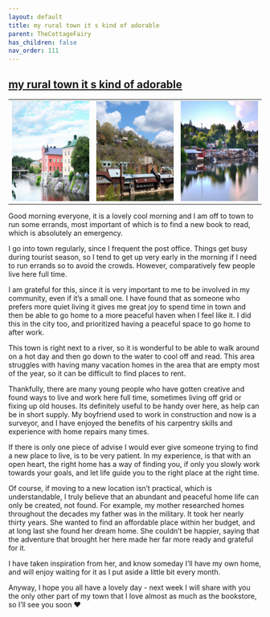 ```yaml
---
layout: default
title: my rural town it s kind of adorable
parent: TheCottageFairy
has_children: false
nav_order: 111
---
```


## [my rural town it s kind of adorable](https://www.youtube.com/watch?v=o0CHyygAQUY)

<div>
<table align="center">
	<tr>
		<td align="center">
			<img src="../../posters/my_rural_town_it_s_kind_of_adorable-[o0CHyygAQUY]/generated_00.png" height="200" width="200"/>
		</td>
		<td align="center">
			<img src="../../posters/my_rural_town_it_s_kind_of_adorable-[o0CHyygAQUY]/generated_01.png" height="200" width="200"/>
		</td>
		<td align="center">
			<img src="../../posters/my_rural_town_it_s_kind_of_adorable-[o0CHyygAQUY]/generated_02.png" height="200" width="200"/>
		</td>
	</tr>
</table>
</div>

Good morning everyone, it is a lovely cool morning and I am off to town to run some errands, most important of which is to find a new book to read, which is absolutely an emergency.

I go into town regularly, since I frequent the post office. Things get busy during tourist season, so I tend to get up very early in the morning if I need to run errands so to avoid the crowds. However, comparatively few people live here full time.

I am grateful for this, since it is very important to me to be involved in my community, even if it’s a small one. I have found that as someone who prefers more quiet living it gives me great joy to spend time in town and then be able to go home to a more peaceful haven when I feel like it. I did this in the city too, and prioritized having a peaceful space to go home to after work.

This town is right next to a river, so it is wonderful to be able to walk around on a hot day and then go down to the water to cool off and read. This area struggles with having many vacation homes in the area that are empty most of the year, so it can be difficult to find places to rent.

Thankfully, there are many young people who have gotten creative and found ways to live and work here full time, sometimes living off grid or fixing up old houses. Its definitely useful to be handy over here, as help can be in short supply. My boyfriend used to work in construction and now is a surveyor, and I have enjoyed the benefits of his carpentry skills and experience with home repairs many times.

If there is only one piece of advise I would ever give someone trying to find a new place to live, is to be very patient. In my experience, is that with an open heart, the right home has a way of finding you, if only you slowly work towards your goals, and let life guide you to the right place at the right time.

Of course, if moving to a new location isn’t practical, which is understandable, I truly believe that an abundant and peaceful home life can only be created, not found. For example, my mother researched homes throughout the decades my father was in the military. It took her nearly thirty years. She wanted to find an affordable place within her budget, and at long last she found her dream home. She couldn’t be happier, saying that the adventure that brought her here made her far more ready and grateful for it.

I have taken inspiration from her, and know someday I’ll have my own home, and will enjoy waiting for it as I put aside a little bit every month.

Anyway, I hope you all have a lovely day - next week I will share with you the only other part of my town that I love almost as much as the bookstore, so I’ll see you soon ❤️